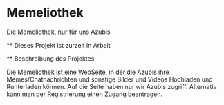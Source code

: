 # Memeliothek
Die Memeliothek, nur für uns Azubis

** Dieses Projekt ist zurzeit in Arbeit

** Beschreibung des Projektes: 

Die Memeliothek ist eine WebSeite, in der die Azubis ihre Memes/Chatnachrichten und
sonstige Bilder und Videos Hochladen und Runterladen können.
Auf die Seite haben nur wir Azubis zugriff.
Alternativ kann man per Registrierung einen Zugang beantragen.
